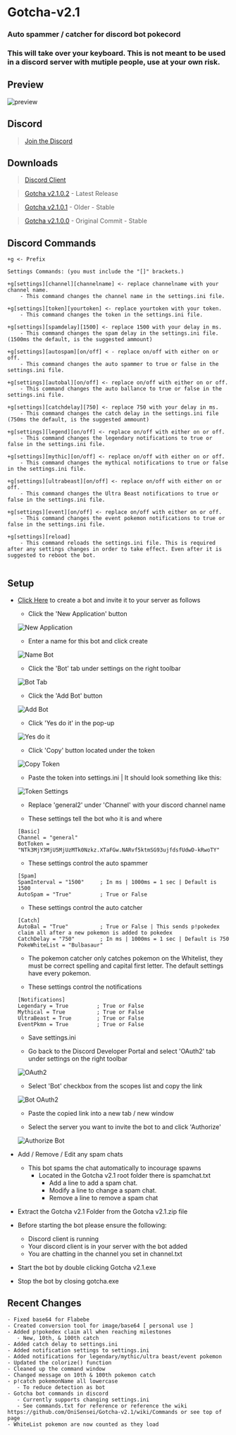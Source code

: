 # Gotcha-v2.1
### Auto spammer / catcher for discord bot pokecord
### This will take over your keyboard. This is not meant to be used in a discord server with mutiple people, use at your own risk.

## Preview
![preview](https://imgur.com/nogZlZY.png)

## Discord
> [Join the Discord](https://discord.gg/6ByeEMy)

## Downloads
> [Discord Client](https://discordapp.com/)

> [Gotcha v2.1.0.2](https://github.com/OniSensei/Gotcha-v2.1/releases/tag/2.1.0.2) - Latest Release

> [Gotcha v2.1.0.1](https://github.com/OniSensei/Gotcha-v2.1/releases/tag/2.1.0.1) - Older - Stable

> [Gotcha v2.1.0.0](https://github.com/OniSensei/Gotcha-v2.1/releases/tag/2.1.0.0) - Original Commit - Stable

## Discord Commands
```
+g <- Prefix

Settings Commands: (you must include the "[]" brackets.)

+g[settings][channel][channelname] <- replace channelname with your channel name.
	- This command changes the channel name in the settings.ini file.
	
+g[settings][token][yourtoken] <- replace yourtoken with your token.
	- This command changes the token in the settings.ini file.

+g[settings][spamdelay][1500] <- replace 1500 with your delay in ms.
	- This command changes the spam delay in the settings.ini file. (1500ms the default, is the suggested ammount)

+g[settings][autospam][on/off] < - replace on/off with either on or off.
	- This command changes the auto spammer to true or false in the settings.ini file.

+g[settings][autobal][on/off] <- replace on/off with either on or off.
	- This command changes the auto ballance to true or false in the settings.ini file.
	
+g[settings][catchdelay][750] <- replace 750 with your delay in ms.
	- This command changes the catch delay in the settings.ini file (750ms the default, is the suggested ammount)

+g[settings][legend][on/off] <- replace on/off with either on or off.
	- This command changes the legendary notifications to true or false in the settings.ini file.
	
+g[settings][mythic][on/off] <- replace on/off with either on or off.
	- This command changes the mythical notifications to true or false in the settings.ini file.
	
+g[settings][ultrabeast][on/off] <- replace on/off with either on or off.
	- This command changes the Ultra Beast notifications to true or false in the settings.ini file.
	
+g[settings][event][on/off] <- replace on/off with either on or off.
	- This command changes the event pokemon notifications to true or false in the settings.ini file.
	
+g[settings][reload]
	- This command reloads the settings.ini file. This is required after any settings changes in order to take effect. Even after it is suggested to reboot the bot.
	
```

## Setup

- [Click Here](https://discordapp.com/developers/applications/) to create a bot and invite it to your server as follows
   - Click the 'New Application' button
         
   ![New Application](https://i.imgur.com/2OQwdyk.png)
         
   - Enter a name for this bot and click create
         
   ![Name Bot](https://imgur.com/wdj544W.png)
         
   - Click the 'Bot' tab under settings on the right toolbar
         
   ![Bot Tab](https://imgur.com/1UCYlma.png)
         
   - Click the 'Add Bot' button
         
   ![Add Bot](https://imgur.com/8AlIHjo.png)
         
   - Click 'Yes do it' in the pop-up
       
   ![Yes do it](https://imgur.com/HWg5AZ8.png)
        
   - Click 'Copy' button located under the token
         
   ![Copy Token](https://imgur.com/ImHZxNG.png)
         
   - Paste the token into settings.ini | It should look something like this:
   
   ![Token Settings](https://imgur.com/KOP60Zg.png)
   
   - Replace 'general2' under 'Channel' with your discord channel name
   
   - These settings tell the bot who it is and where 
   ```
   [Basic]
   Channel = "general" 
   BotToken = "NTk3MjY3MjU5MjUzMTk0Nzkz.XTaFGw.NARvf5ktmSG93ujfdsfUdwD-kRwoTY"
   ```
   
   - These settings control the auto spammer
   ```
   [Spam]
   SpamInterval = "1500"     ; In ms | 1000ms = 1 sec | Default is 1500
   AutoSpam = "True"         ; True or False
   ```
   
   - These settings control the auto catcher
   ```
   [Catch]
   AutoBal = "True"          ; True or False | This sends p!pokedex claim all after a new pokemon is added to pokedex
   CatchDelay = "750"        ; In ms | 1000ms = 1 sec | Default is 750
   PokeWhiteList = "Bulbasaur"
   ```      
     - The pokemon catcher only catches pokemon on the Whitelist, they must be correct spelling and capital first letter. The default settings have every pokemon.
      
   - These settings control the notifications
   ```
   [Notifications]
   Legendary = True         ; True or False
   Mythical = True          ; True or False
   UltraBeast = True        ; True or False
   EventPkmn = True         ; True or False
   ```
      
   - Save settings.ini
   
   - Go back to the Discord Developer Portal and select 'OAuth2' tab under settings on the right toolbar
         
   ![OAuth2](https://imgur.com/z24sHdA.png)
        
   - Select 'Bot' checkbox from the scopes list and copy the link
         
   ![Bot OAuth2](https://imgur.com/yhEg5iw.png)
         
   - Paste the copied link into a new tab / new window
                                
   - Select the server you want to invite the bot to and click 'Authorize'
     
   ![Authorize Bot](https://imgur.com/rFa3MHP.png)
   
- Add / Remove / Edit any spam chats
  - This bot spams the chat automatically to incourage spawns
    - Located in the Gotcha v2.1 root folder there is spamchat.txt
      - Add a line to add a spam chat.
      - Modify a line to change a spam chat.
      - Remove a line to remove a spam chat

- Extract the Gotcha v2.1 Folder from the Gotcha v2.1.zip file

- Before starting the bot please ensure the following:
   - Discord client is running
   - Your discord client is in your server with the bot added
   - You are chatting in the channel you set in channel.txt

- Start the bot by double clicking Gotcha v2.1.exe

- Stop the bot by closing gotcha.exe

## Recent Changes
```
- Fixed base64 for Flabebe
- Created conversion tool for image/base64 [ personal use ]
- Added p!pokedex claim all when reaching milestones
   - New, 10th, & 100th catch
- Added catch delay to settings.ini
- Added notification settings to settings.ini
- Added notifications for legendary/mythic/ultra beast/event pokemon
- Updated the colorize() function
- Cleaned up the command window
- Changed message on 10th & 100th pokemon catch
- p!catch pokemonName all lowercase
   - To reduce detection as bot
- Gotcha bot commands in discord 
   - Currently supports changing settings.ini
   - See commands.txt for reference or reference the wiki https://github.com/OniSensei/Gotcha-v2.1/wiki/Commands or see top of page
- WhiteList pokemon are now counted as they load
```
